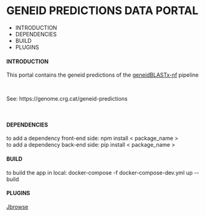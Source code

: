 <h1> GENEID PREDICTIONS DATA PORTAL </h1>

<div>
<ul>
  <li>INTRODUCTION</li>
  <li>DEPENDENCIES</li>
  <li>BUILD</li>
  <li>PLUGINS</li>
</ul>
</div>
 
<div>
  <h4> INTRODUCTION </H4>
  <p>
  This portal contains the geneid predictions of the <a href="https://github.com/FerriolCalvet/geneidBLASTx-nf">geneidBLASTx-nf</a> pipeline
  </p>
  <br/>
  <p>
  See: https://genome.crg.cat/geneid-predictions
  </p>
</div>
</br>
<div>
  <h4> DEPENDENCIES </H4>
</div>
to add a dependency front-end side: npm install < package_name > <br/>
to add a dependency back-end side: pip install < package_name >


<div>
  <h4> BUILD </h4>
</div>

to build the app in local: docker-compose -f docker-compose-dev.yml up --build


<div>
  <h4>PLUGINS</h4>
  <a href="https://jbrowse.org/jb2/">Jbrowse</a>
  <br/>

  